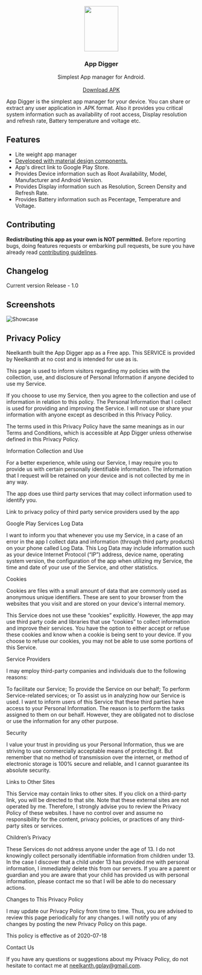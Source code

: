 <p align="center">
  <a href="https://github.com/neelkanthjdabhi/App-Digger">
    <img src="https://raw.githubusercontent.com/neelkanthjdabhi/App-Digger/master/appdigger_icon1.png" width=90 height=119.59>
  </a>

  <h3 align="center">App Digger</h3>

  <p align="center">
    Simplest App manager for Android.
    <br>
    <br>
    <a href="https://drive.google.com/file/d/11CSiehHcj4W6gOYAVHOp4aV3z4_buC47/view?usp=sharing">Download APK</a>
  </p>
</p>

App Digger is the simplest app manager for your device. You can share or
extract any user application in .APK format. Also it provides you critical
system information such as availability of root access, Display resolution
and refresh rate, Battery temperature and voltage etc.



<a name="features"></a>
## Features
- Lite weight app manager
- [Developed with material design components.](https://github.com/material-components/material-components-android)
- App's direct link to Google Play Store.
- Provides Device information such as Root Availability, Model, Manufacturer and Android Version.
- Provides Display information such as Resolution, Screen Density and Refresh Rate.
- Provides Battery information such as Pecentage, Temperature and Voltage.

<a name="contributing"></a>
## Contributing
**Redistributing this app as your own is NOT permitted.**
Before reporting bugs, doing features requests or embarking pull requests, be sure you have already read [contributing guidelines](https://github.com/neelkanthjdabhi/App-Digger/blob/master/CONTRIBUTING.md).

<a name="changelog"></a>
## Changelog
Current version
Release - 1.0


<a name="screenshots"></a>
## Screenshots
![Showcase](https://raw.githubusercontent.com/neelkanthjdabhi/App-Digger/master/appdigger_showcase.png)


## Privacy Policy
Neelkanth built the App Digger app as a Free app. This SERVICE is provided by Neelkanth at no cost and is intended for use as is.

This page is used to inform visitors regarding my policies with the collection, use, and disclosure of Personal Information if anyone decided to use my Service.

If you choose to use my Service, then you agree to the collection and use of information in relation to this policy. The Personal Information that I collect is used for providing and improving the Service. I will not use or share your information with anyone except as described in this Privacy Policy.

The terms used in this Privacy Policy have the same meanings as in our Terms and Conditions, which is accessible at App Digger unless otherwise defined in this Privacy Policy.

Information Collection and Use

For a better experience, while using our Service, I may require you to provide us with certain personally identifiable information. The information that I request will be retained on your device and is not collected by me in any way.

The app does use third party services that may collect information used to identify you.

Link to privacy policy of third party service providers used by the app

Google Play Services
Log Data

I want to inform you that whenever you use my Service, in a case of an error in the app I collect data and information (through third party products) on your phone called Log Data. This Log Data may include information such as your device Internet Protocol (“IP”) address, device name, operating system version, the configuration of the app when utilizing my Service, the time and date of your use of the Service, and other statistics.

Cookies

Cookies are files with a small amount of data that are commonly used as anonymous unique identifiers. These are sent to your browser from the websites that you visit and are stored on your device's internal memory.

This Service does not use these “cookies” explicitly. However, the app may use third party code and libraries that use “cookies” to collect information and improve their services. You have the option to either accept or refuse these cookies and know when a cookie is being sent to your device. If you choose to refuse our cookies, you may not be able to use some portions of this Service.

Service Providers

I may employ third-party companies and individuals due to the following reasons:

To facilitate our Service;
To provide the Service on our behalf;
To perform Service-related services; or
To assist us in analyzing how our Service is used.
I want to inform users of this Service that these third parties have access to your Personal Information. The reason is to perform the tasks assigned to them on our behalf. However, they are obligated not to disclose or use the information for any other purpose.

Security

I value your trust in providing us your Personal Information, thus we are striving to use commercially acceptable means of protecting it. But remember that no method of transmission over the internet, or method of electronic storage is 100% secure and reliable, and I cannot guarantee its absolute security.

Links to Other Sites

This Service may contain links to other sites. If you click on a third-party link, you will be directed to that site. Note that these external sites are not operated by me. Therefore, I strongly advise you to review the Privacy Policy of these websites. I have no control over and assume no responsibility for the content, privacy policies, or practices of any third-party sites or services.

Children’s Privacy

These Services do not address anyone under the age of 13. I do not knowingly collect personally identifiable information from children under 13. In the case I discover that a child under 13 has provided me with personal information, I immediately delete this from our servers. If you are a parent or guardian and you are aware that your child has provided us with personal information, please contact me so that I will be able to do necessary actions.

Changes to This Privacy Policy

I may update our Privacy Policy from time to time. Thus, you are advised to review this page periodically for any changes. I will notify you of any changes by posting the new Privacy Policy on this page.

This policy is effective as of 2020-07-18

Contact Us

If you have any questions or suggestions about my Privacy Policy, do not hesitate to contact me at neelkanth.gplay@gmail.com.
